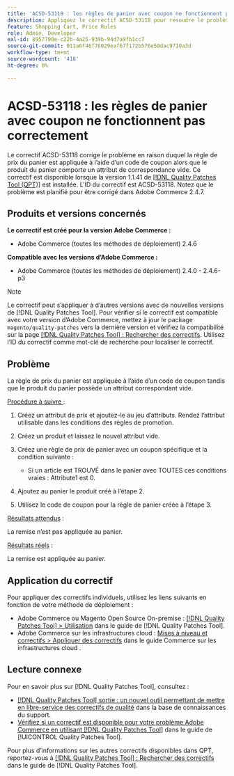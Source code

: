 ```yaml
---
title: 'ACSD-53118 : les règles de panier avec coupon ne fonctionnent pas correctement'
description: Appliquez le correctif ACSD-53118 pour résoudre le problème d’Adobe Commerce en raison duquel la règle de prix du panier est appliquée à l’aide d’un code de coupon tandis que le produit du panier comporte un attribut de correspondance vide.
feature: Shopping Cart, Price Rules
role: Admin, Developer
exl-id: 8957790e-c22b-4a25-939b-94d7a9fb1cc7
source-git-commit: 011a6f46f76029eaf67f172b576e58dac9710a3d
workflow-type: tm+mt
source-wordcount: '418'
ht-degree: 0%

---
```


# ACSD-53118 : les règles de panier avec coupon ne fonctionnent pas correctement

Le correctif ACSD-53118 corrige le problème en raison duquel la règle de prix du panier est appliquée à l’aide d’un code de coupon alors que le produit du panier comporte un attribut de correspondance vide. Ce correctif est disponible lorsque la version 1.1.41 de [[!DNL Quality Patches Tool (QPT)]](https://experienceleague.adobe.com/en/docs/commerce-operations/tools/quality-patches-tool/quality-patches-tool-to-self-serve-quality-patches) est installée. L’ID du correctif est ACSD-53118. Notez que le problème est planifié pour être corrigé dans Adobe Commerce 2.4.7.

## Produits et versions concernés

**Le correctif est créé pour la version Adobe Commerce :**

* Adobe Commerce (toutes les méthodes de déploiement) 2.4.6

**Compatible avec les versions d’Adobe Commerce :**

* Adobe Commerce (toutes les méthodes de déploiement) 2.4.0 - 2.4.6-p3

>[!NOTE]
>
>Le correctif peut s’appliquer à d’autres versions avec de nouvelles versions de [!DNL Quality Patches Tool]. Pour vérifier si le correctif est compatible avec votre version d’Adobe Commerce, mettez à jour le package `magento/quality-patches` vers la dernière version et vérifiez la compatibilité sur la page [[!DNL Quality Patches Tool] : Rechercher des correctifs](https://experienceleague.adobe.com/tools/commerce-quality-patches/index.html). Utilisez l’ID du correctif comme mot-clé de recherche pour localiser le correctif.

## Problème

La règle de prix du panier est appliquée à l’aide d’un code de coupon tandis que le produit du panier possède un attribut correspondant vide.

<u>Procédure à suivre </u> :

1. Créez un attribut de prix et ajoutez-le au jeu d’attributs. Rendez l’attribut utilisable dans les conditions des règles de promotion.
1. Créez un produit et laissez le nouvel attribut vide.
1. Créez une règle de prix de panier avec un coupon spécifique et la condition suivante :

   * Si un article est TROUVÉ dans le panier avec TOUTES ces conditions vraies : Attribute1 est 0.

1. Ajoutez au panier le produit créé à l’étape 2.
1. Utilisez le code de coupon pour la règle de panier créée à l’étape 3.

<u>Résultats attendus</u> :

La remise n’est pas appliquée au panier.

<u>Résultats réels</u> :

La remise est appliquée au panier.

## Application du correctif

Pour appliquer des correctifs individuels, utilisez les liens suivants en fonction de votre méthode de déploiement :

* Adobe Commerce ou Magento Open Source On-premise : [[!DNL Quality Patches Tool] > Utilisation](/help/tools/quality-patches-tool/usage.md) dans le guide de [!DNL Quality Patches Tool].
* Adobe Commerce sur les infrastructures cloud : [Mises à niveau et correctifs > Appliquer des correctifs](https://experienceleague.adobe.com/docs/commerce-cloud-service/user-guide/develop/upgrade/apply-patches.html) dans le guide Commerce sur les infrastructures cloud .

## Lecture connexe

Pour en savoir plus sur [!DNL Quality Patches Tool], consultez :

* [[!DNL Quality Patches Tool] sortie : un nouvel outil permettant de mettre en libre-service des correctifs de qualité](https://experienceleague.adobe.com/en/docs/commerce-operations/tools/quality-patches-tool/quality-patches-tool-to-self-serve-quality-patches) dans la base de connaissances du support.
* [Vérifiez si un correctif est disponible pour votre problème Adobe Commerce en utilisant [!DNL Quality Patches Tool]](/help/tools/quality-patches-tool/patches-available-in-qpt/check-patch-for-magento-issue-with-magento-quality-patches.md) dans le guide de [!UICONTROL Quality Patches Tool].


Pour plus d’informations sur les autres correctifs disponibles dans QPT, reportez-vous à [[!DNL Quality Patches Tool] : Rechercher des correctifs](https://experienceleague.adobe.com/tools/commerce-quality-patches/index.html) dans le guide de [!DNL Quality Patches Tool].
